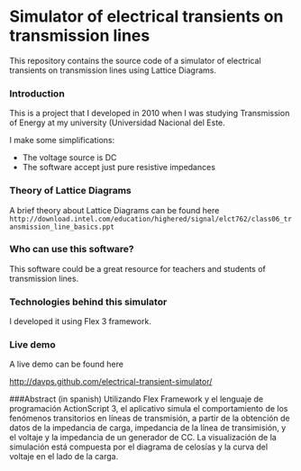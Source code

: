 Simulator of electrical transients on transmission lines 
===============================================================================

This repository contains the source code of a simulator of electrical transients on transmission lines using Lattice Diagrams.

### Introduction
This is a project that I developed in 2010 when I was studying Transmission of Energy at my university (Universidad Nacional del Este. 

I make some simplifications:

* The voltage source is DC
* The software accept just pure resistive impedances

### Theory of Lattice Diagrams

A brief theory about Lattice Diagrams can be found here `http://download.intel.com/education/highered/signal/elct762/class06_transmission_line_basics.ppt`


### Who can use this software?

This software could be a great resource for teachers and students of transmission lines.

### Technologies behind this simulator

I developed it using Flex 3 framework. 

### Live demo

A live demo can be found here 

http://davps.github.com/electrical-transient-simulator/

###Abstract (in spanish)
Utilizando Flex Framework y el lenguaje de programación ActionScript 3, el aplicativo simula el comportamiento de los fenómenos transitorios en líneas de transmisión, a partir de la obtención de datos de la impedancia de carga, impedancia de la línea de transimisión, y el voltaje y la impedancia de un generador de CC. La visualización de la simulación está compuesta por el diagrama de celosías y la curva del voltaje en el lado de la carga.